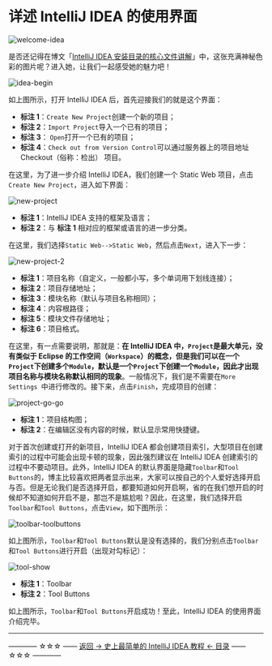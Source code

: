 # 详述 IntelliJ IDEA 的使用界面

![welcome-idea](https://github.com/guobinhit/intellij-idea-tutorial/blob/master/images/use-face/welcome-idea.png)

是否还记得在博文「[IntelliJ IDEA 安装目录的核心文件讲解](https://github.com/guobinhit/intellij-idea-tutorial/blob/master/articles/basic-course/first-run-idea.md)」中，这张充满神秘色彩的图片呢？进入她，让我们一起感受她的魅力吧！

![idea-begin](https://github.com/guobinhit/intellij-idea-tutorial/blob/master/images/use-face/idea-begin.png)

如上图所示，打开 IntelliJ IDEA 后，首先迎接我们的就是这个界面：

 - **标注 1**：`Create New Project`创建一个新的项目；
 - **标注 2**：`Import Project`导入一个已有的项目；
 - **标注 3**： `Open`打开一个已有的项目；
 - **标注 4**：`Check out from Version Control`可以通过服务器上的项目地址 Checkout（俗称：检出） 项目。

在这里，为了进一步介绍 IntelliJ IDEA，我们创建一个 Static Web 项目，点击`Create New Project`，进入如下界面：

![new-project](https://github.com/guobinhit/intellij-idea-tutorial/blob/master/images/use-face/new-project.png)

 - **标注 1**：IntelliJ IDEA 支持的框架及语言；
 - **标注 2**：与 **标注 1** 相对应的框架或语言的进一步分类。

在这里，我们选择`Static Web-->Static Web`，然后点击`Next`，进入下一步：

![new-project-2](https://github.com/guobinhit/intellij-idea-tutorial/blob/master/images/use-face/new-project-2.png)

 - **标注 1**：项目名称（自定义，一般都小写，多个单词用下划线连接）；
 - **标注 2**：项目存储地址；
 - **标注 3**：模块名称（默认与项目名称相同）；
 - **标注 4**：内容根路径；
 - **标注 5**：模块文件存储地址；
 - **标注 6**：项目格式。

在这里，有一点需要说明，那就是：**在 IntelliJ IDEA 中，`Project`是最大单元，没有类似于  Eclipse 的工作空间（`Workspace`）的概念，但是我们可以在一个 `Project`下创建多个`Module`，默认是一个`Project`下创建一个`Module`，因此才出现项目名称与模块名称默认相同的现象**。一般情况下，我们是不需要在`More Settings `中进行修改的。接下来，点击`Finish`，完成项目的创建：

![project-go-go](https://github.com/guobinhit/intellij-idea-tutorial/blob/master/images/use-face/project-go-go.png)

 - **标注 1**：项目结构图；
 - **标注 2**：在编辑区没有内容的时候，默认显示常用快捷键。

对于首次创建或打开的新项目，IntelliJ IDEA 都会创建项目索引，大型项目在创建索引的过程中可能会出现卡顿的现象，因此强烈建议在 IntelliJ IDEA 创建索引的过程中不要动项目。此外，IntelliJ IDEA 的默认界面是隐藏`Toolbar`和`Tool Buttons`的，博主比较喜欢把两者显示出来，大家可以按自己的个人爱好选择开启与否。但是无论我们是否选择开启，都要知道如何开启啊，省的在我们想开启的时候却不知道如何开启不是，那岂不是尴尬啦？因此，在这里，我们选择开启`Toolbar`和`Tool Buttons`，点击`View`，如下图所示：

![toolbar-toolbuttons](https://github.com/guobinhit/intellij-idea-tutorial/blob/master/images/use-face/toolbar-toolbuttons.png)

如上图所示，`Toolbar`和`Tool Buttons`默认是没有选择的，我们分别点击`Toolbar`和`Tool Buttons`进行开启（出现对勾标记）：

![tool-show](https://github.com/guobinhit/intellij-idea-tutorial/blob/master/images/use-face/tool-show.png)

 - **标注 1**：Toolbar
 - **标注 2**：Tool Buttons

如上图所示，`Toolbar`和`Tool Buttons`开启成功！至此，IntelliJ IDEA 的使用界面介绍完毕。


----------
———— ☆☆☆ —— [返回 -> 史上最简单的 IntelliJ IDEA 教程 <- 目录](https://github.com/guobinhit/intellij-idea-tutorial/blob/master/README.md) —— ☆☆☆ ————

